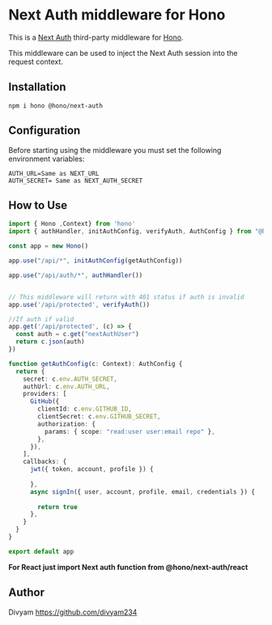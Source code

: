 # Next Auth middleware for Hono

This is a [Next Auth](https://next-auth.js.org) third-party middleware for [Hono](https://github.com/honojs/hono).

This middleware can be used to inject the Next Auth session into the request context.

## Installation

```plain
npm i hono @hono/next-auth
```

## Configuration

Before starting using the middleware you must set the following environment variables:

```plain
AUTH_URL=Same as NEXT_URL
AUTH_SECRET= Same as NEXT_AUTH_SECRET
```

## How to Use

```ts
import { Hono ,Context} from 'hono'
import { authHandler, initAuthConfig, verifyAuth, AuthConfig } from "@hono/next-auth"

const app = new Hono()

app.use("/api/*", initAuthConfig(getAuthConfig))

app.use("/api/auth/*", authHandler())


// This middleware will return with 401 status if auth is invalid
app.use('/api/protected', verifyAuth())

//If auth if valid
app.get('/api/protected', (c) => {
  const auth = c.get("nextAuthUser")
  return c.json(auth)
})

function getAuthConfig(c: Context): AuthConfig {
  return {
    secret: c.env.AUTH_SECRET,
    authUrl: c.env.AUTH_URL,
    providers: [
      GitHub({
        clientId: c.env.GITHUB_ID,
        clientSecret: c.env.GITHUB_SECRET,
        authorization: {
          params: { scope: "read:user user:email repo" },
        },
      }),
    ],
    callbacks: {
      jwt({ token, account, profile }) {
       
      },
      async signIn({ user, account, profile, email, credentials }) {
      
        return true
      },
    }
  }
}

export default app
```
**For React just import Next auth function from @hono/next-auth/react**
## Author

Divyam <https://github.com/divyam234>
